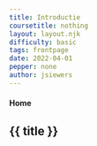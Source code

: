 ```yaml
---
title: Introductie
coursetitle: nothing
layout: layout.njk
difficulty: basic
tags: frontpage
date: 2022-04-01
pepper: none
author: jsiewers
---
```




#### Home

## {{ title }}


